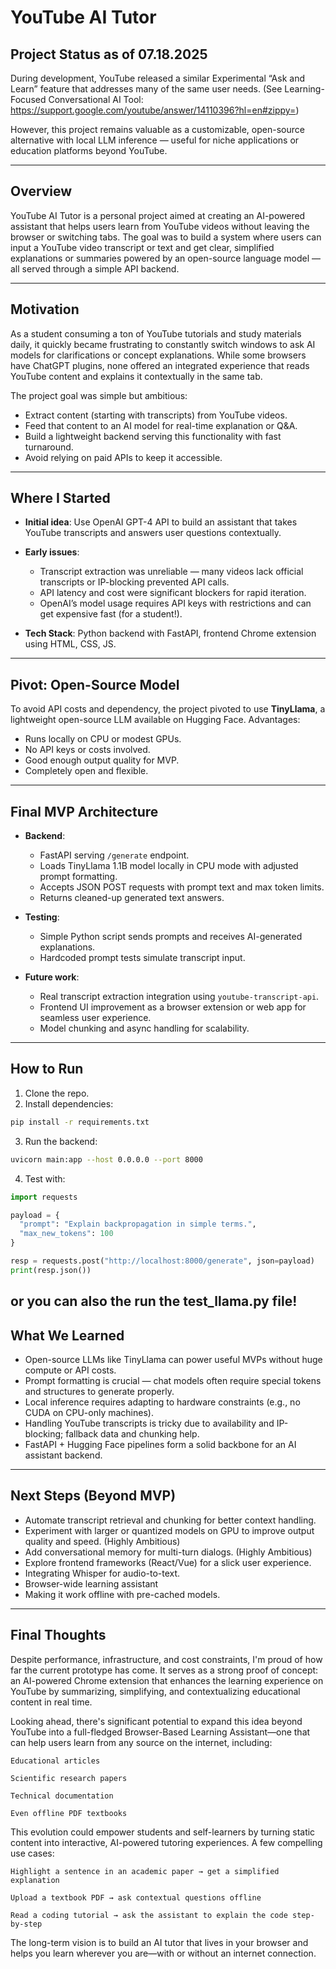 # YouTube AI Tutor

## Project Status as of 07.18.2025

During development, YouTube released a similar Experimental “Ask and Learn” feature that addresses many of the same user needs. (See Learning-Focused Conversational AI Tool: https://support.google.com/youtube/answer/14110396?hl=en#zippy=)

However, this project remains valuable as a customizable, open-source alternative with local LLM inference — useful for niche applications or education platforms beyond YouTube.

---



## Overview

YouTube AI Tutor is a personal project aimed at creating an AI-powered assistant that helps users learn from YouTube videos without leaving the browser or switching tabs. The goal was to build a system where users can input a YouTube video transcript or text and get clear, simplified explanations or summaries powered by an open-source language model — all served through a simple API backend.

---

## Motivation

As a student consuming a ton of YouTube tutorials and study materials daily, it quickly became frustrating to constantly switch windows to ask AI models for clarifications or concept explanations. While some browsers have ChatGPT plugins, none offered an integrated experience that reads YouTube content and explains it contextually in the same tab.

The project goal was simple but ambitious:

* Extract content (starting with transcripts) from YouTube videos.
* Feed that content to an AI model for real-time explanation or Q\&A.
* Build a lightweight backend serving this functionality with fast turnaround.
* Avoid relying on paid APIs to keep it accessible.

---

## Where I Started

* **Initial idea**: Use OpenAI GPT-4 API to build an assistant that takes YouTube transcripts and answers user questions contextually.
* **Early issues**:

  * Transcript extraction was unreliable — many videos lack official transcripts or IP-blocking prevented API calls.
  * API latency and cost were significant blockers for rapid iteration.
  * OpenAI’s model usage requires API keys with restrictions and can get expensive fast (for a student!).
* **Tech Stack**: Python backend with FastAPI, frontend Chrome extension using HTML, CSS, JS.

---

## Pivot: Open-Source Model

To avoid API costs and dependency, the project pivoted to use **TinyLlama**, a lightweight open-source LLM available on Hugging Face. Advantages:

* Runs locally on CPU or modest GPUs.
* No API keys or costs involved.
* Good enough output quality for MVP.
* Completely open and flexible.

---

## Final MVP Architecture

* **Backend**:

  * FastAPI serving `/generate` endpoint.
  * Loads TinyLlama 1.1B model locally in CPU mode with adjusted prompt formatting.
  * Accepts JSON POST requests with prompt text and max token limits.
  * Returns cleaned-up generated text answers.

* **Testing**:

  * Simple Python script sends prompts and receives AI-generated explanations.
  * Hardcoded prompt tests simulate transcript input.

* **Future work**:

  * Real transcript extraction integration using `youtube-transcript-api`.
  * Frontend UI improvement as a browser extension or web app for seamless user experience.
  * Model chunking and async handling for scalability.
  

---

## How to Run

1. Clone the repo.
2. Install dependencies:

```bash
pip install -r requirements.txt
```

3. Run the backend:

```bash
uvicorn main:app --host 0.0.0.0 --port 8000
```

4. Test with:

```python
import requests

payload = {
  "prompt": "Explain backpropagation in simple terms.",
  "max_new_tokens": 100
}

resp = requests.post("http://localhost:8000/generate", json=payload)
print(resp.json())
```
or you can also the run the test_llama.py file!
---

## What We Learned

* Open-source LLMs like TinyLlama can power useful MVPs without huge compute or API costs.
* Prompt formatting is crucial — chat models often require special tokens and structures to generate properly.
* Local inference requires adapting to hardware constraints (e.g., no CUDA on CPU-only machines).
* Handling YouTube transcripts is tricky due to availability and IP-blocking; fallback data and chunking help.
* FastAPI + Hugging Face pipelines form a solid backbone for an AI assistant backend.

---

## Next Steps (Beyond MVP)

* Automate transcript retrieval and chunking for better context handling.
* Experiment with larger or quantized models on GPU to improve output quality and speed. (Highly Ambitious)
* Add conversational memory for multi-turn dialogs. (Highly Ambitious)
* Explore frontend frameworks (React/Vue) for a slick user experience.
* Integrating Whisper for audio-to-text.
* Browser-wide learning assistant
* Making it work offline with pre-cached models. 

---

## Final Thoughts

Despite performance, infrastructure, and cost constraints, I'm proud of how far the current prototype has come. It serves as a strong proof of concept: an AI-powered Chrome extension that enhances the learning experience on YouTube by summarizing, simplifying, and contextualizing educational content in real time.

Looking ahead, there's significant potential to expand this idea beyond YouTube into a full-fledged Browser-Based Learning Assistant—one that can help users learn from any source on the internet, including:

    Educational articles

    Scientific research papers

    Technical documentation

    Even offline PDF textbooks

This evolution could empower students and self-learners by turning static content into interactive, AI-powered tutoring experiences. A few compelling use cases:

    Highlight a sentence in an academic paper → get a simplified explanation

    Upload a textbook PDF → ask contextual questions offline

    Read a coding tutorial → ask the assistant to explain the code step-by-step

The long-term vision is to build an AI tutor that lives in your browser and helps you learn wherever you are—with or without an internet connection.